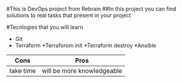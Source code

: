 #This is DevOps project from Rebrain
##In this project you can find solutions to real tasks that present in your project


#Tecnlogies that you will learn 
* Git
* Terraform
  *Terraforom init
  *Terraform destroy
*Ansible




Cons|Pros
--- |----
take time|will be more knowledgeable 
